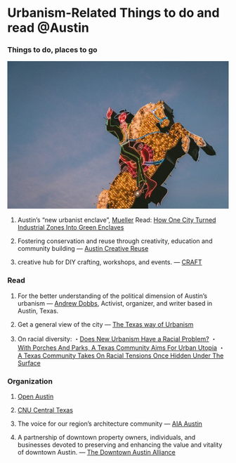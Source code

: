 
# Urbanism-Related Things to do and read @Austin

### Things to do, places to go

![](Austin01.jpeg)

1. Austin’s “new urbanist enclave”, [Mueller](http://www.muelleraustin.com/)
Read: [How One City Turned Industrial Zones Into Green Enclaves](https://www.nationalgeographic.com/environment/urban-expeditions/austin/austin-green-buildings-fight-urban-sprawl/)

1. Fostering conservation and reuse through creativity, education and community building — [Austin Creative Reuse](https://austincreativereuse.org/)

1. creative hub for DIY crafting, workshops, and events. — [CRAFT](http://madeatcraft.com/)

### Read

1. For the better understanding of the political dimension of Austin’s urbanism — [Andrew Dobbs](https://medium.com/@andrewdobbs?source=post_header_lockup), Activist, organizer, and writer based in Austin, Texas.

1. Get a general view of the city — [The Texas way of Urbanism](https://opportunityurbanism.org/wp-content/uploads/2016/12/TheTexasWayOfUrbanismReport-8.pdf)

1. On racial diversity:
・[Does New Urbanism Have a Racial Problem?](https://www.planetizen.com/node/73812)
・[With Porches And Parks, A Texas Community Aims For Urban Utopia](https://www.npr.org/2015/02/12/385474414/with-porches-and-parks-a-texas-community-aims-for-urban-utopia)
・[A Texas Community Takes On Racial Tensions Once Hidden Under The Surface](https://www.npr.org/2015/02/13/385495327/a-community-takes-on-racial-tensions-once-hidden-under-the-surface)

### Organization

1. [Open Austin](https://www.open-austin.org/about/)

1. [CNU Central Texas](https://www.centraltexascnu.org/about-cnu-central-texas/)

1. The voice for our region’s architecture community — [AIA Austin](https://www.aiaaustin.org/about)

1. A partnership of downtown property owners, individuals, and businesses devoted to preserving and enhancing the value and vitality of downtown Austin. — [The Downtown Austin Alliance](http://www.downtownaustin.com/daa/about-us)

